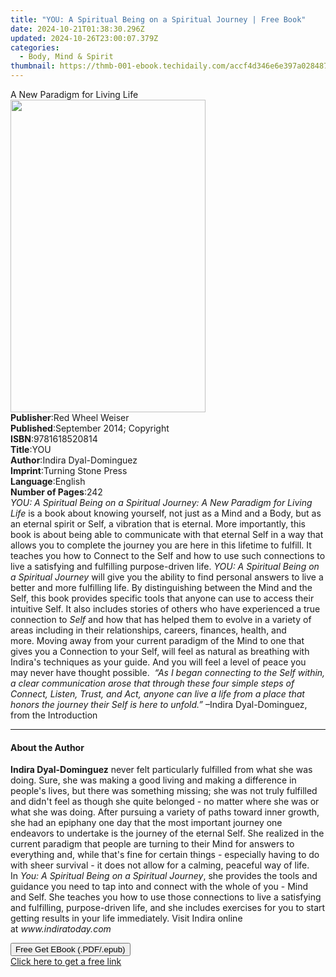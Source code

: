 ```yaml
---
title: "YOU: A Spiritual Being on a Spiritual Journey | Free Book"
date: 2024-10-21T01:38:30.296Z
updated: 2024-10-26T23:00:07.379Z
categories:
  - Body, Mind & Spirit
thumbnail: https://thmb-001-ebook.techidaily.com/accf4d346e6e397a02848764ae3963ca817decdc1cb070bf7b4fb43991661747.jpg
---
```

<main id="book-container">
  <div class="flex flex-col">
    <div class="book-brief flex-1 py-6 px-4 sm:p-6 md:py-10 md:px-8">
      <!-- brief-->
      <div class="book-brief-main">A New Paradigm for Living Life</div>
    </div>
    <div
      class="book-meta-info flex-1 grid gap-4 col-start-1 col-end-3 row-start-1 sm:mb-6 sm:grid-cols-4 lg:gap-6 lg:col-start-2 lg:row-end-6 lg:row-span-6 lg:mb-0"
    >
      <div
        class="book-meta-info-left place-content-center mt-4 p-4 text-sm leading-6 col-start-2 col-span-2 dark:text-slate-400"
      >
        <img
          class="w-full h-500 object-cover rounded-lg sm:h-255 sm:col-span-2 lg:col-span-full"
          src="https://img-001-ebook.techidaily.com/10fb3deb6bea4579623262d1dbc40b7129d582227a10e342f4acb68429f2f887.jpg"
          alt=""
          width="312"
          height="500"
        />
      </div>
      <div
        class="book-meta-info-right mt-2 col-start-1 row-start-2 col-span-3 self-center"
      >
        <!-- meta data  -->
        <div class="flex flex-col px-4 md:px-8">
          <div class="flex-1">
            <strong>Publisher</strong>:<span class="px-2"
              >Red Wheel Weiser</span
            >
          </div>
          <div class="flex-1">
            <strong>Published</strong>:<span class="px-2"
              >September 2014; Copyright</span
            >
          </div>
          <div class="flex-1">
            <strong>ISBN</strong>:<span class="px-2">9781618520814</span>
          </div>
          <div class="flex-1">
            <strong>Title</strong>:<span class="px-2">YOU</span>
          </div>
          <div class="flex-1">
            <strong>Author</strong>:<span class="px-2"
              >Indira Dyal-Dominguez</span
            >
          </div>
          <div class="flex-1">
            <strong>Imprint</strong>:<span class="px-2"
              >Turning Stone Press</span
            >
          </div>
          <div class="flex-1">
            <strong>Language</strong>:<span class="px-2">English</span>
          </div>
          <div class="flex-1">
            <strong>Number of Pages</strong>:<span class="px-2">242</span>
          </div>
        </div>
      </div>
    </div>
    <div class="book-description flex-1 py-6 px-4 sm:p-6 md:py-10 md:px-8">
      <div class="book-description-main">
        <div accordion-content="" id="description">
          <i
            >YOU: A Spiritual Being on a Spiritual Journey: A New Paradigm for
            Living Life</i
          >&nbsp;is a book about knowing yourself, not just as a Mind and a
          Body, but as an eternal spirit or Self, a vibration that is eternal.
          More importantly, this book is about being able to communicate with
          that eternal Self in a way that allows you to complete the journey you
          are here in this lifetime to fulfill. It teaches you how to Connect to
          the Self and how to use such connections to live a satisfying and
          fulfilling purpose-driven life.&nbsp;<i
            >YOU: A Spiritual Being on a Spiritual Journey</i
          >&nbsp;will give you the ability to find personal answers to live a
          better and more fulfilling life. By distinguishing between the Mind
          and the Self, this book provides specific tools that anyone can use to
          access their intuitive Self. It also includes stories of others who
          have experienced a true connection to&nbsp;<i>Self</i>&nbsp;and how
          that has helped them to evolve in a variety of areas including in
          their relationships, careers, finances, health, and more.&nbsp;Moving
          away from your current paradigm of the Mind to one that gives you a
          Connection to your Self, will feel as natural as breathing with
          Indira's techniques as your guide. And you will feel a level of peace
          you may never have thought possible.&nbsp;&nbsp;<i
            >“As I began connecting to the Self within, a clear communication
            arose that through these four simple steps of Connect, Listen,
            Trust, and Act, anyone can live a life from a place that honors the
            journey their Self is here to unfold.”</i
          >&nbsp;–Indira Dyal-Dominguez, from the Introduction
        </div>
        <div class="accordion-fader"></div>
      </div>
    </div>
    <div class="book-excerpts flex-1 py-6 px-4 sm:p-6 md:py-10 md:px-8">
      <!-- excerpts-->
      <div class="book-excerpts-main">
        <hr />
        <h4 class="placeholder placeholder-heading">
          <span>About the Author</span>
        </h4>
        <p>
          <b>Indira Dyal-Dominguez</b>&nbsp;never felt particularly fulfilled
          from what she was doing. Sure, she was making a good living and making
          a difference in people's lives, but there was something missing; she
          was not truly fulfilled and didn't feel as though she quite belonged -
          no matter where she was or what she was doing. After pursuing a
          variety of paths toward inner growth, she had an epiphany one day that
          the most important journey one endeavors to undertake is the journey
          of the eternal Self. She realized in the current paradigm that people
          are turning to their Mind for answers to everything and, while that's
          fine for certain things - especially having to do with sheer survival
          - it does not allow for a calming, peaceful way of life. In&nbsp;<i
            >You: A Spiritual Being on a Spiritual Journey</i
          >, she provides the tools and guidance you need to tap into and
          connect with the whole of you - Mind and Self. She teaches you how to
          use those connections to live a satisfying and fulfilling,
          purpose-driven life, and she includes exercises for you to start
          getting results in your life immediately. Visit Indira online
          at&nbsp;<span><i>www.indiratoday.com</i></span>
        </p>
      </div>
    </div>
    <div
      class="book-about-author flex-1 py-6 px-4 sm:p-6 md:py-10 md:px-8"
    ></div>
    <div class="book-free-get flex-1 py-6 px-4 sm:p-6 md:py-10 md:px-8">
      <button
        id="btn-free-get"
        class="bg-blue-500 hover:bg-blue-700 text-white font-bold py-2 px-4 rounded"
      >
        Free Get EBook (.PDF/.epub)
      </button>
      <div id="countdown-display" class="px-2 text-lg mt-2"></div>
      <a
        id="free-link"
        class="hidden bg-blue-500 hover:bg-blue-700 text-white font-bold py-2 px-4 rounded"
        href="https://www.ebooks.com/en-us/book/1755929/you-a-spiritual-being-on-a-spiritual-journey/indira-dyal-dominguez/"
        target="_blank"
        >Click here to get a free link</a
      >
    </div>
    <script>
      let countdownTime = 0;
      let countdownInterval = null;
      document
        .getElementById('btn-free-get')
        .addEventListener('click', startCountdown);
      function startCountdown() {
        countdownTime = new Date().getTime() + 60000 * 3;
        countdownInterval = setInterval(updateCountdown, 1000);
        document.getElementById('btn-free-get').disabled = true;
        document
          .getElementById('btn-free-get')
          .classList.add('bg-gray-500', 'cursor-not-allowed');
      }
      function updateCountdown() {
        let currentTime = new Date().getTime();
        let timeLeft = countdownTime - currentTime;
        let secondsLeft = Math.floor(timeLeft / 1000);
        document.getElementById('countdown-display').innerHTML =
          `Remaining time: ${secondsLeft} seconds.`;
        if (secondsLeft <= 0) {
          clearInterval(countdownInterval);
          document.getElementById('btn-free-get').classList.add('hidden');
          document.getElementById('free-link').classList.remove('hidden');
          document.getElementById('countdown-display').innerHTML = '';
        }
      }
    </script>
  </div>
</main>

<ins class="adsbygoogle"
      style="display:block"
      data-ad-client="ca-pub-7571918770474297"
      data-ad-slot="8358498916"
      data-ad-format="auto"
      data-full-width-responsive="true"></ins>
    